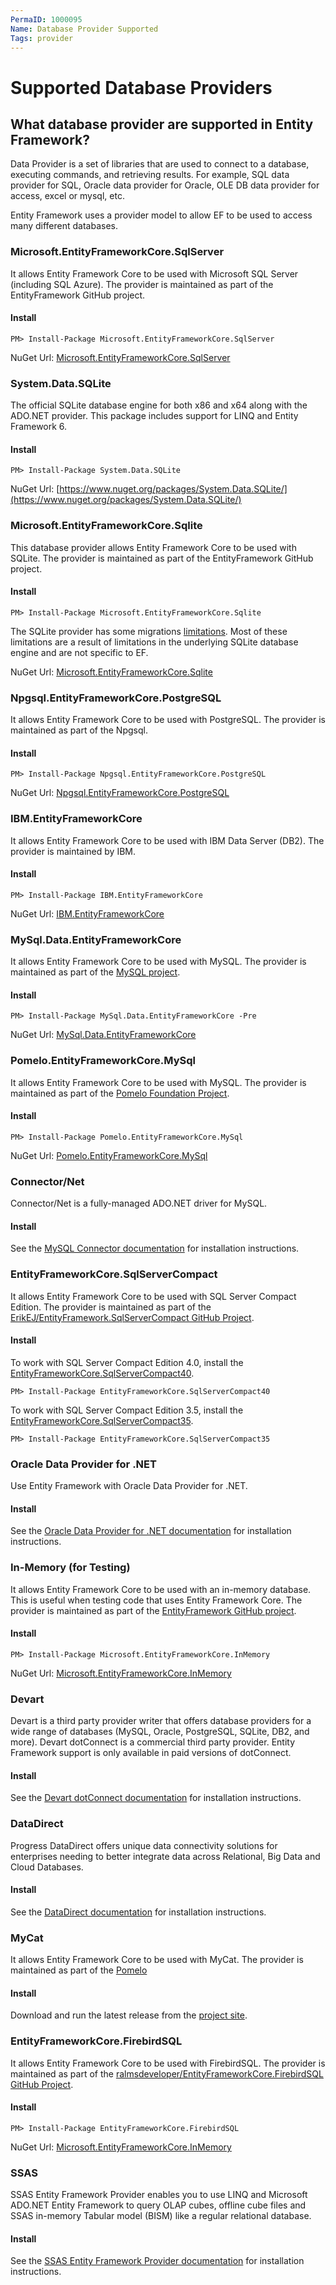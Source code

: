 ```yaml
---
PermaID: 1000095
Name: Database Provider Supported
Tags: provider
---
```


# Supported Database Providers

## What database provider are supported in Entity Framework?  

Data Provider is a set of libraries that are used to connect to a database, executing commands, and retrieving results. For example, SQL data provider for SQL, Oracle data provider for Oracle, OLE DB data provider for access, excel or mysql, etc. 

Entity Framework uses a provider model to allow EF to be used to access many different databases.

### Microsoft.EntityFrameworkCore.SqlServer

It allows Entity Framework Core to be used with Microsoft SQL Server (including SQL Azure). The provider is maintained as part of the EntityFramework GitHub project.

#### Install

`PM> Install-Package Microsoft.EntityFrameworkCore.SqlServer`

NuGet Url: [Microsoft.EntityFrameworkCore.SqlServer](https://www.nuget.org/packages/Microsoft.EntityFrameworkCore.SqlServer/)

### System.Data.SQLite

The official SQLite database engine for both x86 and x64 along with the ADO.NET provider.  This package includes support for LINQ and Entity Framework 6.

#### Install

`PM> Install-Package System.Data.SQLite`

NuGet Url: [https://www.nuget.org/packages/System.Data.SQLite/](https://www.nuget.org/packages/System.Data.SQLite/)

### Microsoft.EntityFrameworkCore.Sqlite 

This database provider allows Entity Framework Core to be used with SQLite. The provider is maintained as part of the EntityFramework GitHub project.

#### Install

`PM> Install-Package Microsoft.EntityFrameworkCore.Sqlite`

The SQLite provider has some migrations [limitations](https://docs.microsoft.com/en-us/ef/core/providers/sqlite/limitations). Most of these limitations are a result of limitations in the underlying SQLite database engine and are not specific to EF.

NuGet Url: [Microsoft.EntityFrameworkCore.Sqlite](https://www.nuget.org/packages/Microsoft.EntityFrameworkCore.Sqlite/)

### Npgsql.EntityFrameworkCore.PostgreSQL

It allows Entity Framework Core to be used with PostgreSQL. The provider is maintained as part of the Npgsql.

#### Install

`PM> Install-Package Npgsql.EntityFrameworkCore.PostgreSQL`

NuGet Url: [Npgsql.EntityFrameworkCore.PostgreSQL](https://www.nuget.org/packages/Npgsql.EntityFrameworkCore.PostgreSQL/)

### IBM.EntityFrameworkCore

It allows Entity Framework Core to be used with IBM Data Server (DB2). The provider is maintained by IBM.

#### Install

`PM> Install-Package IBM.EntityFrameworkCore`

NuGet Url: [IBM.EntityFrameworkCore](https://www.nuget.org/packages/IBM.EntityFrameworkCore/)

### MySql.Data.EntityFrameworkCore

It allows Entity Framework Core to be used with MySQL. The provider is maintained as part of the [MySQL project](https://dev.mysql.com/).

#### Install

`PM> Install-Package MySql.Data.EntityFrameworkCore -Pre`

NuGet Url: [MySql.Data.EntityFrameworkCore](https://www.nuget.org/packages/MySql.Data.EntityFrameworkCore/8.0.10-rc)

### Pomelo.EntityFrameworkCore.MySql

It allows Entity Framework Core to be used with MySQL. The provider is maintained as part of the [Pomelo Foundation Project](https://github.com/PomeloFoundation/Pomelo.EntityFrameworkCore.MySql).

#### Install

`PM> Install-Package Pomelo.EntityFrameworkCore.MySql`

NuGet Url: [Pomelo.EntityFrameworkCore.MySql](https://www.nuget.org/packages/Pomelo.EntityFrameworkCore.MySql/)

### Connector/Net

Connector/Net is a fully-managed ADO.NET driver for MySQL.

#### Install

See the [MySQL Connector documentation](https://dev.mysql.com/doc/connector-net/en/connector-net-installation.html) for installation instructions.

### EntityFrameworkCore.SqlServerCompact

It allows Entity Framework Core to be used with SQL Server Compact Edition. The provider is maintained as part of the [ErikEJ/EntityFramework.SqlServerCompact GitHub Project](https://github.com/ErikEJ/EntityFramework.SqlServerCompact).

#### Install

To work with SQL Server Compact Edition 4.0, install the [EntityFrameworkCore.SqlServerCompact40](https://www.nuget.org/packages/EntityFrameworkCore.SqlServerCompact40).

`PM> Install-Package EntityFrameworkCore.SqlServerCompact40`

To work with SQL Server Compact Edition 3.5, install the [EntityFrameworkCore.SqlServerCompact35](https://www.nuget.org/packages/EntityFrameworkCore.SqlServerCompact35).

`PM> Install-Package EntityFrameworkCore.SqlServerCompact35`

### Oracle Data Provider for .NET

Use Entity Framework with Oracle Data Provider for .NET.

#### Install

See the [Oracle Data Provider for .NET documentation](http://www.oracle.com/technetwork/topics/dotnet/whatsnew/index.html) for installation instructions.

### In-Memory (for Testing)

It allows Entity Framework Core to be used with an in-memory database. This is useful when testing code that uses Entity Framework Core. The provider is maintained as part of the [EntityFramework GitHub project](https://github.com/aspnet/EntityFramework).

#### Install

`PM> Install-Package Microsoft.EntityFrameworkCore.InMemory`

NuGet Url: [Microsoft.EntityFrameworkCore.InMemory](https://www.nuget.org/packages/Microsoft.EntityFrameworkCore.InMemory/)

### Devart

Devart is a third party provider writer that offers database providers for a wide range of databases (MySQL, Oracle, PostgreSQL, SQLite, DB2, and more).  Devart dotConnect is a commercial third party provider. Entity Framework support is only available in paid versions of dotConnect.

#### Install

See the [Devart dotConnect documentation](https://www.devart.com/dotconnect/) for installation instructions.

### DataDirect

Progress DataDirect offers unique data connectivity solutions for enterprises needing to better integrate data across Relational, Big Data and Cloud Databases. 

#### Install

See the [DataDirect documentation](https://www.progress.com/datadirect-connectors) for installation instructions.

### MyCat

It allows Entity Framework Core to be used with MyCat. The provider is maintained as part of the [Pomelo](https://github.com/PomeloFoundation/Entity-Framework-Core-MyCat-Proxy)

#### Install

Download and run the latest release from the [project site](https://github.com/PomeloFoundation/Entity-Framework-Core-MyCat-Proxy/releases).

### EntityFrameworkCore.FirebirdSQL

It allows Entity Framework Core to be used with FirebirdSQL. The provider is maintained as part of the [ralmsdeveloper/EntityFrameworkCore.FirebirdSQL GitHub Project](https://github.com/ralmsdeveloper/EntityFrameworkCore.FirebirdSQL).

#### Install

`PM> Install-Package EntityFrameworkCore.FirebirdSQL`

NuGet Url: [Microsoft.EntityFrameworkCore.InMemory](https://www.nuget.org/packages/Microsoft.EntityFrameworkCore.InMemory/)

### SSAS

SSAS Entity Framework Provider enables you to use LINQ and Microsoft ADO.NET Entity Framework to query OLAP cubes, offline cube files and SSAS in-memory Tabular model (BISM) like a regular relational database.

#### Install

See the [SSAS Entity Framework Provider documentation](http://agiledesignllc.com/Products.htm) for installation instructions.